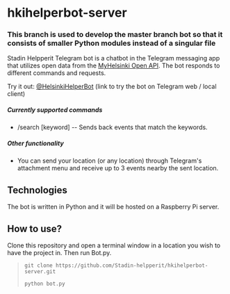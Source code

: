 # hkihelperbot-server

### This branch is used to develop the master branch bot so that it consists of smaller Python modules instead of a singular file

Stadin Helpperit Telegram bot is a chatbot in the Telegram messaging app that utilizes open data from the [MyHelsinki Open API](http://open-api.myhelsinki.fi/).
The bot responds to different commands and requests. 

Try it out: [@HelsinkiHelperBot](https://t.me/HelsinkiHelperBot) (link to try the bot on Telegram web / local client)

##### Currently supported commands

- /search [keyword] -- Sends back events that match the keywords.

##### Other functionality

- You can send your location (or any location) through Telegram's attachment menu and receive up to 3 events nearby the sent location.

## Technologies

The bot is written in Python and it will be hosted on a Raspberry Pi server. 

## How to use?

Clone this repository and open a terminal window in a location you wish to have the project in. Then run Bot.py.

>`git clone https://github.com/Stadin-helpperit/hkihelperbot-server.git`
>
>`python bot.py`
